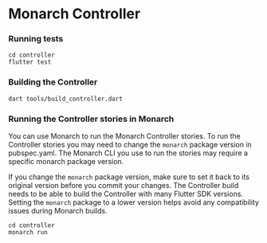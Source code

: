 # Monarch Controller

### Running tests
```
cd controller
flutter test
```

### Building the Controller
```
dart tools/build_controller.dart
```

### Running the Controller stories in Monarch
You can use Monarch to run the Monarch Controller stories. To run the Controller 
stories you may need to change the `monarch` package version in pubspec.yaml. The 
Monarch CLI you use to run the stories may require a specific monarch package version.

If you change the `monarch` package version, make sure to set it back to its original
version before you commit your changes.
The Controller build needs to be able to build the Controller with many Flutter 
SDK versions. Setting the `monarch` package to a lower version helps avoid any compatibility 
issues during Monarch builds.

```
cd controller
monarch run
```
